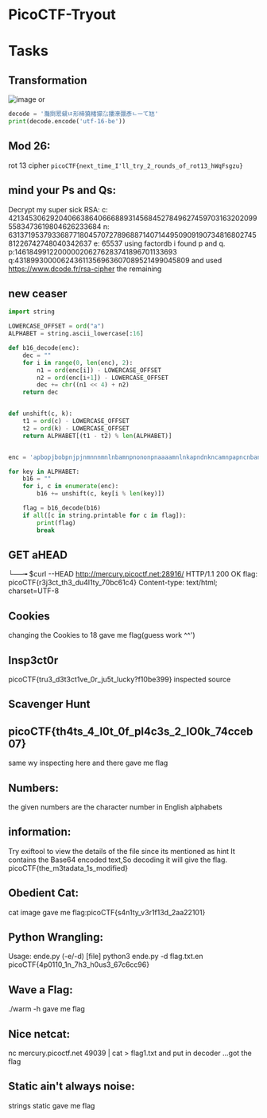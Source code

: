 # PicoCTF-Tryout

# Tasks
## Transformation

![image](https://user-images.githubusercontent.com/78896740/119843788-815d4280-bf25-11eb-8719-f69a13b855cf.png)
or
```python
decode = '灩捯䍔䙻ㄶ形楴獟楮獴㌴摟潦弸彥ㄴㅡて㝽'
print(decode.encode('utf-16-be'))
```

## Mod 26:
rot 13 cipher
`picoCTF{next_time_I'll_try_2_rounds_of_rot13_hWqFsgzu}`

## mind your Ps and Qs:
Decrypt my super sick RSA:
c: 421345306292040663864066688931456845278496274597031632020995583473619804626233684
n: 631371953793368771804570727896887140714495090919073481680274581226742748040342637
e: 65537
using factordb i found p and q.
p:1461849912200000206276283741896701133693
q:431899300006243611356963607089521499045809
and used https://www.dcode.fr/rsa-cipher the remaining

## new ceaser
```py
import string

LOWERCASE_OFFSET = ord("a")
ALPHABET = string.ascii_lowercase[:16]

def b16_decode(enc):
    dec = ""
    for i in range(0, len(enc), 2):
        n1 = ord(enc[i]) - LOWERCASE_OFFSET
        n2 = ord(enc[i+1]) - LOWERCASE_OFFSET
        dec += chr((n1 << 4) + n2)
    return dec


def unshift(c, k):
    t1 = ord(c) - LOWERCASE_OFFSET
    t2 = ord(k) - LOWERCASE_OFFSET
    return ALPHABET[(t1 - t2) % len(ALPHABET)]


enc = 'apbopjbobpnjpjnmnnnmnlnbamnpnononpnaaaamnlnkapndnkncamnpapncnbannaapncndnlnpna'

for key in ALPHABET:
    b16 = ""
    for i, c in enumerate(enc):
        b16 += unshift(c, key[i % len(key)])

    flag = b16_decode(b16)
    if all([c in string.printable for c in flag]):
        print(flag)
        break
```

## GET aHEAD
└──╼ $curl --HEAD http://mercury.picoctf.net:28916/
HTTP/1.1 200 OK
flag: picoCTF{r3j3ct_th3_du4l1ty_70bc61c4}
Content-type: text/html; charset=UTF-8

## Cookies
changing the Cookies to 18 gave me flag(guess work ^^')

## Insp3ct0r
picoCTF{tru3_d3t3ct1ve_0r_ju5t_lucky?f10be399}
inspected source

## Scavenger Hunt
## picoCTF{th4ts_4_l0t_0f_pl4c3s_2_lO0k_74cceb07}
same wy inspecting here and there gave me flag

## Numbers:
the given numbers are the character number in English alphabets

## information:
Try exiftool to view the details of the file since its mentioned as hint
It contains the Base64 encoded text,So decoding it will give the flag.
picoCTF{the_m3tadata_1s_modified}

## Obedient Cat:
cat image 
gave me flag:picoCTF{s4n1ty_v3r1f13d_2aa22101}

## Python Wrangling:
Usage: ende.py (-e/-d) [file]
python3 ende.py -d flag.txt.en
picoCTF{4p0110_1n_7h3_h0us3_67c6cc96}

## Wave a Flag:
./warm -h gave me flag

## Nice netcat:
 nc mercury.picoctf.net 49039 | cat > flag1.txt and put in decoder ...got the flag

## Static ain't always noise:
strings static
gave me flag

